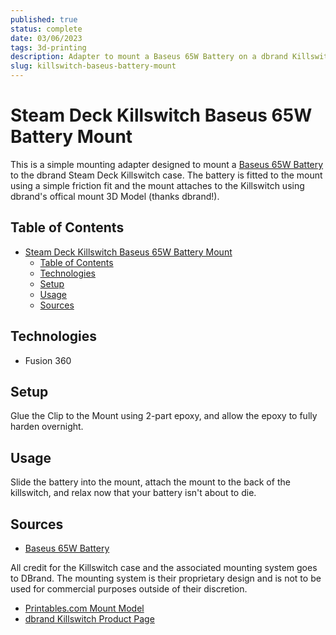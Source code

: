 ```yaml
---
published: true
status: complete
date: 03/06/2023
tags: 3d-printing
description: Adapter to mount a Baseus 65W Battery on a dbrand Killswitch Steam Deck Case
slug: killswitch-baseus-battery-mount
---
```


# Steam Deck Killswitch Baseus 65W Battery Mount

This is a simple mounting adapter designed to mount a [Baseus 65W Battery](https://amzn.to/3F0fSgi) to the dbrand Steam Deck Killswitch case. The battery is fitted to the mount using a simple friction fit and the mount attaches to the Killswitch using dbrand's offical mount 3D Model (thanks dbrand!).

## Table of Contents

- [Steam Deck Killswitch Baseus 65W Battery Mount](#steam-deck-killswitch-baseus-65w-battery-mount)
  - [Table of Contents](#table-of-contents)
  - [Technologies](#technologies)
  - [Setup](#setup)
  - [Usage](#usage)
  - [Sources](#sources)

## Technologies

- Fusion 360

## Setup

Glue the Clip to the Mount using 2-part epoxy, and allow the epoxy to fully harden overnight.

## Usage

Slide the battery into the mount, attach the mount to the back of the killswitch, and relax now that your battery isn't about to die.

## Sources

- [Baseus 65W Battery](https://amzn.to/3F0fSgi)

All credit for the Killswitch case and the associated mounting system goes to DBrand. The mounting system is their proprietary design and is not to be used for commercial purposes outside of their discretion.

- [Printables.com Mount Model](https://www.printables.com/model/411297-project-killswitch-universal-mount)
- [dbrand Killswitch Product Page](https://dbrand.com/shop/grip/steam-deck-cases)
